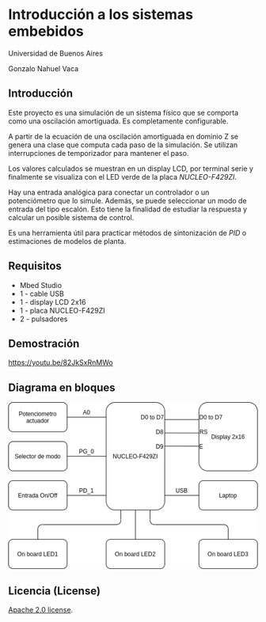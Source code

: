 # Introducción a los sistemas embebidos

Universidad de Buenos Aires

Gonzalo Nahuel Vaca

## Introducción

Este proyecto es una simulación de un sistema físico que se comporta como una oscilación amortiguada.
Es completamente configurable.

A partir de la ecuación de una oscilación amortiguada en dominio Z se genera una clase que computa cada paso de la simulación.
Se utilizan interrupciones de temporizador para mantener el paso.

Los valores calculados se muestran en un display LCD, por terminal serie y finalmente se visualiza con el LED verde de la placa *NUCLEO-F429ZI*.

Hay una entrada analógica para conectar un controlador o un potenciómetro que lo simule. Además, se puede seleccionar un modo de entrada del tipo escalón. Esto tiene la finalidad de estudiar la respuesta y calcular un posible sistema de control.

Es una herramienta útil para practicar métodos de sintonización de *PID* o estimaciones de modelos de planta.

## Requisitos

* Mbed Studio
* 1 - cable USB
* 1 - display LCD 2x16
* 1 - placa NUCLEO-F429ZI
* 2 - pulsadores

## Demostración

https://youtu.be/82JkSxRnMWo

## Diagrama en bloques

![alt text](conexiones.png "Diagrama en bloques")

## Licencia (License)
[Apache 2.0 license](http://www.apache.org/licenses/LICENSE-2.0).

